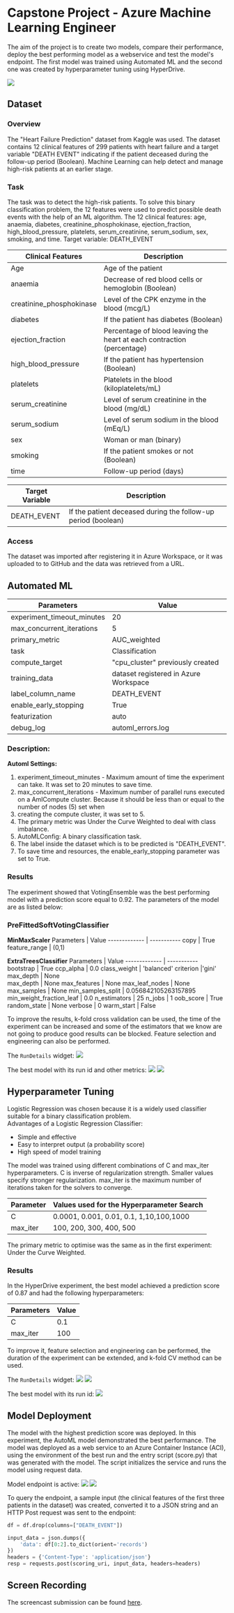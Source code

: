 # Capstone Project - Azure Machine Learning Engineer

The aim of the project is to create two models, compare their performance, deploy the best performing model as a webservice and test the model's endpoint. The first model was trained using Automated ML and the second one  was created by  hyperparameter tuning using HyperDrive. 

![](images/architecture.png)

## Dataset

### Overview
The "Heart Failure Prediction" dataset from Kaggle was used. The dataset contains 12 clinical features of 299 patients with heart failure and a target variable "DEATH EVENT" indicating if the patient deceased during the follow-up period (Boolean). Machine Learning can help detect and manage high-risk patients at an earlier stage.

### Task
The task was to detect the high-risk patients. To solve this binary classification problem, the 12 features were used to predict possible death events with the help of an ML algorithm. 
The 12 clinical features: age, anaemia, diabetes, creatinine_phosphokinase, ejection_fraction, high_blood_pressure, platelets, serum_creatinine, serum_sodium, sex, smoking, and time. 
Target variable: DEATH_EVENT

Clinical Features | Description 
------------- | ----------- 
Age | Age of the patient
anaemia  | Decrease of red blood cells or hemoglobin (Boolean)
creatinine_phosphokinase | Level of the CPK enzyme in the blood (mcg/L)
diabetes | If the patient has diabetes (Boolean)
ejection_fraction | Percentage of blood leaving the heart at each contraction (percentage)
high_blood_pressure | If the patient has hypertension (Boolean)
platelets | Platelets in the blood (kiloplatelets/mL)
serum_creatinine | Level of serum creatinine in the blood (mg/dL)
serum_sodium | Level of serum sodium in the blood (mEq/L)
sex | Woman or man (binary)
smoking | If the patient smokes or not (Boolean)
time | Follow-up period (days)

Target Variable | Description 
------------- | ----------- 
DEATH_EVENT | If the patient deceased during the follow-up period (boolean)

### Access
The dataset was imported after registering it in Azure Workspace, or it was uploaded to to GitHub and the data was retrieved from a URL.

## Automated ML

Parameters | Value 
------------- | ----------- 
experiment_timeout_minutes | 20
max_concurrent_iterations | 5
primary_metric | AUC_weighted
task  | Classification
compute_target | "cpu_cluster" previously created
training_data | dataset registered in Azure Workspace
label_column_name | DEATH_EVENT
enable_early_stopping | True
featurization | auto
debug_log | automl_errors.log

### Description:
**Automl Settings:** 
1. experiment_timeout_minutes - Maximum amount of time the experiment can take. It was set to 20 minutes to save time.
2. max_concurrent_iterations - Maximum number of parallel runs executed on a AmlCompute cluster. Because it should be less than or equal to the number of nodes (5) set when 
3. creating the compute cluster, it was set to 5.
4. The primary metric was Under the Curve Weighted to deal with class imbalance.
5. AutoMLConfig: A binary classification task.
6. The label inside the dataset which is to be predicted is "DEATH_EVENT".
7. To save time and resources, the enable_early_stopping parameter was set to True.

### Results

The experiment showed that VotingEnsemble was the best performing model with a prediction score equal to 0.92. The parameters of the model are as listed below:

### PreFittedSoftVotingClassifier

**MinMaxScaler**
Parameters | Value 
------------- | ----------- 
copy | True
feature_range | (0,1)


**ExtraTreesClassifier**
Parameters | Value 
------------- | ----------- 
bootstrap | True
ccp_alpha | 0.0 
class_weight | 'balanced'
criterion |'gini'
max_depth | None                                                                                                                                                              
max_depth | None
max_features | None
max_leaf_nodes | None
max_samples | None
min_samples_split | 0.056842105263157895
min_weight_fraction_leaf | 0.0
n_estimators | 25
n_jobs | 1
oob_score | True
random_state | None
verbose | 0
warm_start | False
                                                  
To improve the results, k-fold cross validation can be used, the time of the experiment can be increased and some of the estimators that we know are not going to produce good results can be blocked. Feature selection and engineering can also be performed. 

The `RunDetails` widget:
![](images/automl_run_details.png)

The best model with its run id and other metrics:
![](images/best_run1.png)
![](images/best_run2.png)

## Hyperparameter Tuning

Logistic Regression was chosen because it is a widely used classifier suitable for a binary classification problem.<br />
Advantages of a Logistic Regression Classifier:
* Simple and effective
* Easy to interpret output (a probability score)
* High speed of model training

The model was trained using different combinations of C and max_iter hyperparameters. C is inverse of regularization strength. Smaller values specify stronger regularization. max_iter is the maximum number of iterations taken for the solvers to converge.

Parameter | Values used for the Hyperparameter Search
------------- | ----------- 
C | 0.0001, 0.001, 0.01, 0.1, 1,10,100,1000
max_iter | 100, 200, 300, 400, 500

The primary metric to optimise was the same as in the first experiment: Under the Curve Weighted.

### Results

In the HyperDrive experiment, the best model achieved a prediction score of 0.87 and had the following hyperparameters:

Parameters | Value 
------------- | ----------- 
C | 0.1 
max_iter | 100

To improve it, feature selection and engineering can be performed, the duration of the experiment can be extended, and k-fold CV method can be used.

The `RunDetails` widget:
![](images/run_details_hd1.png)
![](images/run_details_hd2.png)

The best model with its run id:
![](images/best_model_hd.png)

## Model Deployment

The model with the highest prediction score was deployed. In this experiment, the AutoML model demonstrated the best performance. The model was deployed as a web service to an Azure Container Instance (ACI), using the environment of the best run and the entry script (score.py) that was generated with the model. The script initializes the service and runs the model using request data.

Model endpoint is active:
![](images/active_endpoint1.png)
![](images/active_endpoint2.png)

To query the endpoint, a sample input (the clinical features of the first three patients in the dataset) was created, converted it to a JSON string and an HTTP Post request was sent to the endpoint:

```Python
df = df.drop(columns=["DEATH_EVENT"])

input_data = json.dumps({
    'data': df[0:2].to_dict(orient='records')
})
headers = {'Content-Type': 'application/json'}
resp = requests.post(scoring_uri, input_data, headers=headers)
```
## Screen Recording
The screencast submission can be found [here](https://drive.google.com/file/d/1wdH_zBxQHuTA_wUW30SRMJJq3Tgn0Dqy/view?usp=sharing).

